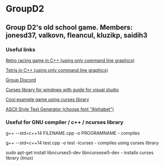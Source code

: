 # GroupD2
## Group D2's old school game. Members: jonesd37, valkovn, fleancul, kluzikp, saidih3

### Useful links

[Retro racing game in C++ (using only command line graphics)](https://www.youtube.com/watch?v=KkMZI5Jbf18)

[Tetris in C++ (using only command line graphics)](https://www.youtube.com/watch?v=8OK8_tHeCIA&t=676s)

[Group Discord](https://discord.gg/xFTEtCm)

[Curses library for windows with guide for visual studio](https://jdonaldmccarthy.wordpress.com/2014/09/05/how-to-set-up-pdcurses-in-visual-studio-2013-c/)

[Cool example game using curses library](https://github.com/fundamelon/terminal-game-tutorial)

[ASCII Style Text Generator (choose font "Alphabet")](http://www.kammerl.de/ascii/AsciiSignature.php)


### Useful for GNU compiler / c++ / ncurses library

g++ --std=c++14 FILENAME.cpp -o PROGRAMNAME - compiles
  
g++ --std=c++14 test.cpp -o test -lcurses - compiles using curses library

sudo apt-get install libncurses5-dev libncursesw5-dev - installs curses library (linux)



